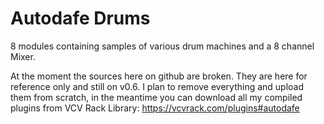 # Autodafe Drums

8 modules containing samples of various drum machines and a 8 channel Mixer.


At the moment the sources here on github are broken. They are here for reference only and still on v0.6.
I plan to remove everything and upload them from scratch, in the meantime you can download all my compiled plugins from VCV Rack Library: https://vcvrack.com/plugins#autodafe

